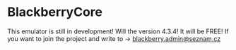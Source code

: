 BlackberryCore
==============

This emulator is still in development! Will the version 4.3.4! It will be FREE! If you want to join the project and write to -> blackberry.admin@seznam.cz
